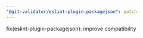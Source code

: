 ```yaml
---
"@git-validator/eslint-plugin-packagejson": patch
---
```


fix(eslint-plugin-packagejson): improve compatibility

